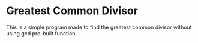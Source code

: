 # Greatest Common Divisor
This is a simple program made to find the greatest common divisor without using gcd pre-built function.